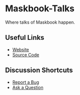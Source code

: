 # Maskbook-Talks

Where talks of Maskbook happen.

## Useful Links

- [Website](https://maskbook.com/)
- [Source Code](https://github.com/DimensionDev/Maskbook)

## Discussion Shortcuts

- [Report a Bug](https://github.com/DimensionDev/Maskbook-Talks/issues/new?template=bug.md&labels=bug&title=%5BBug%20Report%5D&assignee=neruthes)
- [Ask a Question](https://github.com/DimensionDev/Maskbook-Talks/issues/new?labels=question&title=%5BQuestion%5D&assignee=neruthes)
